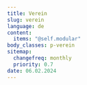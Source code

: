 ```yaml
---
title: Verein
slug: verein
language: de
content:
  items: "@self.modular"
body_classes: p-verein
sitemap:
  changefreq: monthly
  priority: 0.7
date: 06.02.2024
---
```

